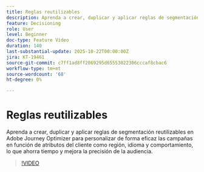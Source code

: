 ```yaml
---
title: Reglas reutilizables
description: Aprenda a crear, duplicar y aplicar reglas de segmentación reutilizables en Adobe Journey Optimizer para personalizar de forma eficaz las campañas en función de atributos del cliente como región, idioma y comportamiento, lo que ahorra tiempo y mejora la precisión de la audiencia.
feature: Decisioning
role: User
level: Beginner
doc-type: Feature Video
duration: 140
last-substantial-update: 2025-10-22T00:00:00Z
jira: KT-19461
source-git-commit: c7ff1ad8ff2069295d65553022306cccaf8cbac6
workflow-type: tm+mt
source-wordcount: '68'
ht-degree: 0%

---
```



# Reglas reutilizables

Aprenda a crear, duplicar y aplicar reglas de segmentación reutilizables en Adobe Journey Optimizer para personalizar de forma eficaz las campañas en función de atributos del cliente como región, idioma y comportamiento, lo que ahorra tiempo y mejora la precisión de la audiencia.

>[!VIDEO](https://video.tv.adobe.com/v/3476127/?learn=on&enablevpops)
